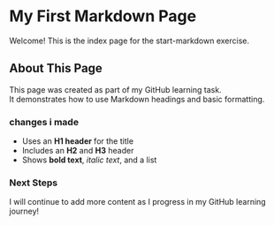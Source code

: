 # My First Markdown Page

Welcome! This is the index page for the start-markdown exercise.

## About This Page
This page was created as part of my GitHub learning task.  
It demonstrates how to use Markdown headings and basic formatting.

### changes i made
- Uses an **H1 header** for the title
- Includes an **H2** and **H3** header
- Shows **bold text**, *italic text*, and a list

### Next Steps
I will continue to add more content as I progress in my GitHub learning journey!


